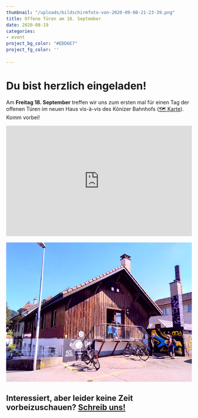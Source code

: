 ```yaml
---
thumbnail: "/uploads/bildschirmfoto-von-2020-09-08-21-23-39.png"
title: Offene Türen am 18. September
date: 2020-08-19
categories:
- event
project_bg_color: "#EDD6E7"
project_fg_color: ''

---
```

# Du bist herzlich eingeladen!

Am **Freitag 18. September** treffen wir uns zum ersten mal für einen Tag der offenen Türen im neuen Haus vis-à-vis des Könizer Bahnhofs ([🗺️ Karte](https://s.geo.admin.ch/8b904d58a8)). Komm vorbei!

<iframe src="https://map.geo.admin.ch/embed.html?lang=en&topic=ech&bgLayer=ch.swisstopo.pixelkarte-farbe&layers=ch.swisstopo.zeitreihen,ch.bfs.gebaeude_wohnungs_register,ch.bav.haltestellen-oev,ch.swisstopo.swisstlm3d-wanderwege,KML%7C%7Chttps:%2F%2Fpublic.geo.admin.ch%2FtFXHHDopTrSDOcJyyYh7AA&layers_opacity=1,1,1,0.8,1&layers_visibility=false,false,false,false,true&layers_timestamp=18641231,,,,&E=2598292&N=1197183&zoom=11&crosshair=marker" width="100%" height="300" frameborder="0" style="border:0"></iframe>

![](/uploads/IMG_20200805_161006.jpg)

## Interessiert, aber leider keine Zeit vorbeizuschauen? [Schreib uns!](/contact)